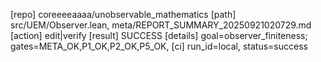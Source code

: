 [repo] coreeeeaaaa/unobservable_mathematics
[path] src/UEM/Observer.lean, meta/REPORT_SUMMARY_20250921020729.md
[action] edit|verify
[result] SUCCESS
[details] goal=observer_finiteness; gates=META_OK,P1_OK,P2_OK,P5_OK,
[ci] run_id=local, status=success
